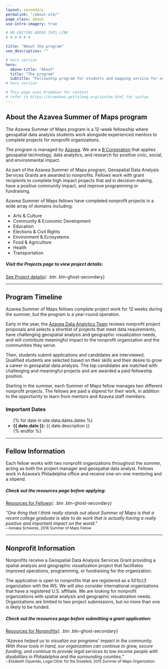```yaml
---
layout: secondary
permalink: "/about-old/"
page_class: about
use-intro-imagery: true

# NO EDITING ABOVE THIS LINE
# # # # # #

title: "About the program"
seo_description: ""

# hero section
hero:
  above-title: "About"
  title: "The program"
  subtitle: "Fellowship program for students and mapping service for nonprofits focused on completing challenging, high impact projects."
# hero section

# This page uses Kramdown for content
# refer to https://kramdown.gettalong.org/syntax.html for syntax
---
```

## About the Azavea Summer of Maps program
The Azavea Summer of Maps program is a 12-week fellowship where geospatial data analysis students work alongside experienced mentors to complete projects for nonprofit organizations.

The program is managed by [Azavea](https://azavea.com). We are a [B Corporation](http://www.bcorporation.net/community/azavea) that applies geospatial technology, data analytics, and research for positive civic, social, and environmental impact.

As part of the Azavea Summer of Maps program, Geospatial Data Analysis Services Grants are awarded to nonprofits. Fellows work with grant recipients to complete high impact projects that aid in decision-making, have a positive community impact, and improve programming or fundraising.

Azavea Summer of Maps fellows have completed nonprofit projects in a wide array of domains including:

- Arts & Culture
- Community & Economic Development
- Education
- Elections & Civil Rights
- Environment & Ecosystems
- Food & Agriculture
- Health
- Transportation

##### Visit the Projects page to view project details:
[See Project details](/projects/){: .btn .btn-ghost-secondary}

___
## Program Timeline
Azavea Summer of Maps fellows complete project work for 12 weeks during the summer, but the program is a year-round operation.

Early in the year, the [Azavea Data Analytics Team](https://www.azavea.com/services/data-analytics/) reviews nonprofit project proposals and selects a shortlist of projects that meet data requirements, have challenging geospatial analysis and geographic visualization needs, and will contribute meaningful impact to the nonprofit organization and the communities they serve.

Then, students submit applications and candidates are interviewed. Qualified students are selected based on their skills and their desire to grow a career in geospatial data analysis. The top candidates are matched with challenging and meaningful projects and are awarded a paid fellowship position.

Starting in the summer, each Summer of Maps fellow manages two different nonprofit projects. The fellows are paid a stipend for their work, in addition to the opportunity to learn from mentors and Azavea staff members.


### Important Dates
<ul>
{% for date in site.data.dates.dates %}
<li>
  <strong>{{ date.date }}:</strong>
  {{ date.description }}
</li>
{% endfor %}
</ul>

___
## Fellow Information
Each fellow works with two nonprofit organizations throughout the summer, acting as both the project manager and geospatial data analyst. Fellows work in Azavea’s Philadelphia office and receive one-on-one mentoring and a stipend.

##### Check out the resources page before applying:
[Resources for Fellows](/fellow-guide/){: .btn .btn-ghost-secondary}

<em>"One thing that I think really stands out about Summer of Maps is that a recent college graduate is able to do work that is actually having a really positive and important impact on the world."</em><br>
<small>– Annaka Scheeres, 2016 Summer of Maps Fellow</small>

___
## Nonprofit Information
Nonprofits receive a Geospatial Data Analysis Services Grant providing a spatial analysis and geographic visualization project that facilitates improved operations, programming, or fundraising for the organization.

The application is open to nonprofits that are registered as a 501(c)3 organization with the IRS. We will also consider international organizations that have a registered U.S. affiliate. We are looking for nonprofit organizations with spatial analysis and geographic visualization needs. Organizations are limited to two project submissions, but no more than one is likely to be funded.

##### Check out the resources page before submitting a grant application:
[Resources for Nonprofits](/nonprofit-guide/){: .btn .btn-ghost-secondary}


<em>"Azavea helped us to visualize our programs' impact in the community. With these tools in hand, our organization can continue to grow, secure funding, and continue to provide legal services to low income people with disabilities in Philadelphia and the surrounding counties."</em><br>
<small>– Elizabeth Oquendo, Legal Clinic for the Disabled, 2015 Summer of Maps Organization</small>
